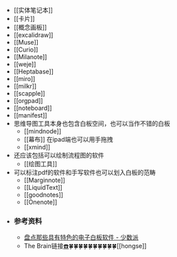 - [[实体笔记本]]
- [[卡片]]
- [[概念画板]]
- [[excalidraw]]
- [[Muse]]
- [[Curio]]
- [[Milanote]]
- [[weje]]
- [[Heptabase]]
- [[miro]]
- [[milkr]]
- [[scapple]]
- [[orgpad]]
- [[noteboard]]
- [[manifest]]
- 思维导图工具本身也包含白板空间，也可以当作不错的白板
    - [[mindnode]]
    - [[幕布]] 在ipad端也可以用手拖拽
    - [[xmind]]
- 还应该包括可以绘制流程图的软件
    - [[绘图工具]]
- 可以标注pdf的软件和手写软件也可以划入白板的范畴
    - [[Marginnote]]
    - [[LiquidText]]
    - [[goodnotes]]
    - [[Onenote]]
- ### 参考资料
    - [盘点那些具有特色的电子白板软件 - 少数派](https://sspai.com/post/75934)
    - The Brain链接[☎️](brain://api.thebrain.com/g7PXu0IyM0ucARb24SvxiA/qmSLG0Gf5kixY5jlJRItUw/%E7%99%BD%E6%9D%BF%E5%B7%A5%E5%85%B7)🍀🍀🍀🍀🍀🍀🍀🍀🍀🍀[[hongse]]
